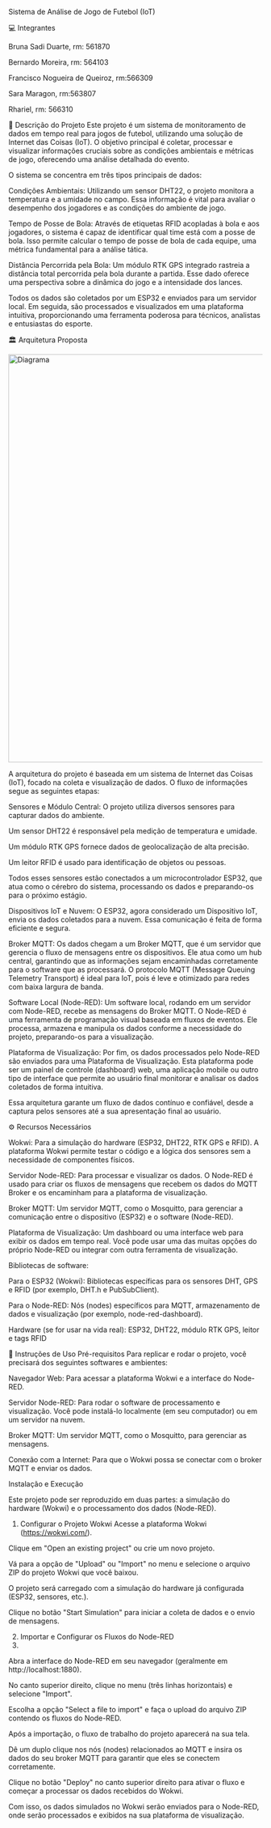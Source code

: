 Sistema de Análise de Jogo de Futebol (IoT)

💻 Integrantes

Bruna Sadi Duarte, rm: 561870

Bernardo Moreira, rm: 564103

Francisco Nogueira de Queiroz, rm:566309

Sara Maragon, rm:563807

Rhariel, rm: 566310

📝 Descrição do Projeto
Este projeto é um sistema de monitoramento de dados em tempo real para jogos de futebol, utilizando uma solução de Internet das Coisas (IoT). O objetivo principal é coletar, processar e visualizar informações cruciais sobre as condições ambientais e métricas de jogo, oferecendo uma análise detalhada do evento.

O sistema se concentra em três tipos principais de dados:

Condições Ambientais: Utilizando um sensor DHT22, o projeto monitora a temperatura e a umidade no campo. Essa informação é vital para avaliar o desempenho dos jogadores e as condições do ambiente de jogo.

Tempo de Posse de Bola: Através de etiquetas RFID acopladas à bola e aos jogadores, o sistema é capaz de identificar qual time está com a posse de bola. Isso permite calcular o tempo de posse de bola de cada equipe, uma métrica fundamental para a análise tática.

Distância Percorrida pela Bola: Um módulo RTK GPS integrado rastreia a distância total percorrida pela bola durante a partida. Esse dado oferece uma perspectiva sobre a dinâmica do jogo e a intensidade dos lances.

Todos os dados são coletados por um ESP32 e enviados para um servidor local. Em seguida, são processados e visualizados em uma plataforma intuitiva, proporcionando uma ferramenta poderosa para técnicos, analistas e entusiastas do esporte.

🏛️ Arquitetura Proposta

<img width="1469" height="807" alt="Diagrama" src="https://github.com/user-attachments/assets/fcaae9ab-1832-43ba-8ac2-d33f7806fc05" />

A arquitetura do projeto é baseada em um sistema de Internet das Coisas (IoT), focado na coleta e visualização de dados. O fluxo de informações segue as seguintes etapas:

Sensores e Módulo Central: O projeto utiliza diversos sensores para capturar dados do ambiente.

Um sensor DHT22 é responsável pela medição de temperatura e umidade.

Um módulo RTK GPS fornece dados de geolocalização de alta precisão.

Um leitor RFID é usado para identificação de objetos ou pessoas.

Todos esses sensores estão conectados a um microcontrolador ESP32, que atua como o cérebro do sistema, processando os dados e preparando-os para o próximo estágio.

Dispositivos IoT e Nuvem: O ESP32, agora considerado um Dispositivo IoT, envia os dados coletados para a nuvem. Essa comunicação é feita de forma eficiente e segura.

Broker MQTT: Os dados chegam a um Broker MQTT, que é um servidor que gerencia o fluxo de mensagens entre os dispositivos. Ele atua como um hub central, garantindo que as informações sejam encaminhadas corretamente para o software que as processará. O protocolo MQTT (Message Queuing Telemetry Transport) é ideal para IoT, pois é leve e otimizado para redes com baixa largura de banda.

Software Local (Node-RED): Um software local, rodando em um servidor com Node-RED, recebe as mensagens do Broker MQTT. O Node-RED é uma ferramenta de programação visual baseada em fluxos de eventos. Ele processa, armazena e manipula os dados conforme a necessidade do projeto, preparando-os para a visualização.

Plataforma de Visualização: Por fim, os dados processados pelo Node-RED são enviados para uma Plataforma de Visualização. Esta plataforma pode ser um painel de controle (dashboard) web, uma aplicação mobile ou outro tipo de interface que permite ao usuário final monitorar e analisar os dados coletados de forma intuitiva.

Essa arquitetura garante um fluxo de dados contínuo e confiável, desde a captura pelos sensores até a sua apresentação final ao usuário.

⚙️ Recursos Necessários

Wokwi: Para a simulação do hardware (ESP32, DHT22, RTK GPS e RFID). A plataforma Wokwi permite testar o código e a lógica dos sensores sem a necessidade de componentes físicos.

Servidor Node-RED: Para processar e visualizar os dados. O Node-RED é usado para criar os fluxos de mensagens que recebem os dados do MQTT Broker e os encaminham para a plataforma de visualização.

Broker MQTT: Um servidor MQTT, como o Mosquitto, para gerenciar a comunicação entre o dispositivo (ESP32) e o software (Node-RED).

Plataforma de Visualização: Um dashboard ou uma interface web para exibir os dados em tempo real. Você pode usar uma das muitas opções do próprio Node-RED ou integrar com outra ferramenta de visualização.

Bibliotecas de software:

Para o ESP32 (Wokwi): Bibliotecas específicas para os sensores DHT, GPS e RFID (por exemplo, DHT.h e PubSubClient).

Para o Node-RED: Nós (nodes) específicos para MQTT, armazenamento de dados e visualização (por exemplo, node-red-dashboard).

Hardware (se for usar na vida real): ESP32, DHT22, módulo RTK GPS, leitor e tags RFID

🚀 Instruções de Uso
Pré-requisitos
Para replicar e rodar o projeto, você precisará dos seguintes softwares e ambientes:

Navegador Web: Para acessar a plataforma Wokwi e a interface do Node-RED.

Servidor Node-RED: Para rodar o software de processamento e visualização. Você pode instalá-lo localmente (em seu computador) ou em um servidor na nuvem.

Broker MQTT: Um servidor MQTT, como o Mosquitto, para gerenciar as mensagens.

Conexão com a Internet: Para que o Wokwi possa se conectar com o broker MQTT e enviar os dados.

Instalação e Execução

Este projeto pode ser reproduzido em duas partes: a simulação do hardware (Wokwi) e o processamento dos dados (Node-RED).

1. Configurar o Projeto Wokwi
Acesse a plataforma Wokwi (https://wokwi.com/).

Clique em "Open an existing project" ou crie um novo projeto.

Vá para a opção de "Upload" ou "Import" no menu e selecione o arquivo ZIP do projeto Wokwi que você baixou.

O projeto será carregado com a simulação do hardware já configurada (ESP32, sensores, etc.).

Clique no botão "Start Simulation" para iniciar a coleta de dados e o envio de mensagens.

2. Importar e Configurar os Fluxos do Node-RED
3. 
Abra a interface do Node-RED em seu navegador (geralmente em http://localhost:1880).

No canto superior direito, clique no menu (três linhas horizontais) e selecione "Import".

Escolha a opção "Select a file to import" e faça o upload do arquivo ZIP contendo os fluxos do Node-RED.

Após a importação, o fluxo de trabalho do projeto aparecerá na sua tela.

Dê um duplo clique nos nós (nodes) relacionados ao MQTT e insira os dados do seu broker MQTT para garantir que eles se conectem corretamente.

Clique no botão "Deploy" no canto superior direito para ativar o fluxo e começar a processar os dados recebidos do Wokwi.

Com isso, os dados simulados no Wokwi serão enviados para o Node-RED, onde serão processados e exibidos na sua plataforma de visualização.

